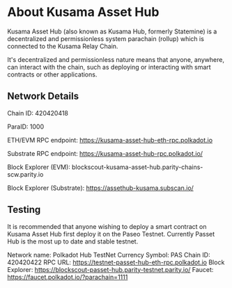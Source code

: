 # About Kusama Asset Hub
Kusama Asset Hub (also known as Kusama Hub, formerly Statemine) is a decentralized and permissionless system parachain (rollup) which is connected to the Kusama Relay Chain.

It's decentralized and permissionless nature means that anyone, anywhere, can interact with the chain, such as deploying or interacting with smart contracts or other applications. 

## Network Details

Chain ID: 420420418

ParaID: 1000

ETH/EVM RPC endpoint: https://kusama-asset-hub-eth-rpc.polkadot.io

Substrate RPC endpoint: https://kusama-asset-hub-rpc.polkadot.io/

Block Explorer (EVM): blockscout-kusama-asset-hub.parity-chains-scw.parity.io

Block Explorer (Substrate): https://assethub-kusama.subscan.io/

## Testing
It is recommended that anyone wishing to deploy a smart contract on Kusama Asset Hub first deploy it on the Paseo Testnet. Currently Passet Hub is the most up to date and stable testnet.

Network name: Polkadot Hub TestNet
Currency Symbol: PAS
Chain ID: 420420422
RPC URL: https://testnet-passet-hub-eth-rpc.polkadot.io
Block Explorer: https://blockscout-passet-hub.parity-testnet.parity.io/
Faucet: https://faucet.polkadot.io/?parachain=1111
